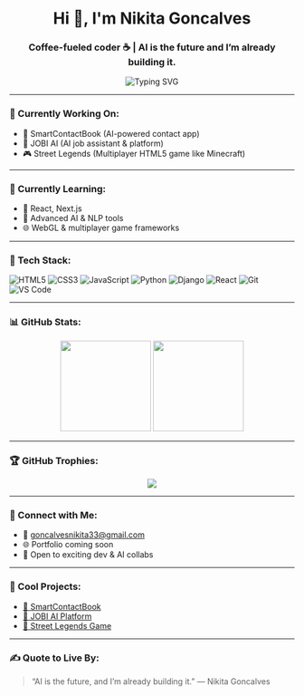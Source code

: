 
<h1 align="center">Hi 👋, I'm Nikita Goncalves</h1>
<h3 align="center">Coffee-fueled coder ☕ | AI is the future and I’m already building it.</h3>

<p align="center">
  <img src="https://readme-typing-svg.demolab.com?font=Fira+Code&weight=600&size=24&pause=1000&center=true&vCenter=true&width=435&lines=Full-Stack+Web+Developer;AI+App+Builder;Always+Learning+%F0%9F%9A%80;Let's+Code+the+Future" alt="Typing SVG" />
</p>

---

### 💼 Currently Working On:
- 🚀 SmartContactBook (AI-powered contact app)
- 🧠 JOBI AI (AI job assistant & platform)
- 🎮 Street Legends (Multiplayer HTML5 game like Minecraft)

---

### 🌱 Currently Learning:
- 🔧 React, Next.js
- 🧠 Advanced AI & NLP tools
- 🌐 WebGL & multiplayer game frameworks

---

### 🧰 Tech Stack:
![HTML5](https://img.shields.io/badge/-HTML5-E34F26?style=flat&logo=html5&logoColor=white)
![CSS3](https://img.shields.io/badge/-CSS3-1572B6?style=flat&logo=css3)
![JavaScript](https://img.shields.io/badge/-JavaScript-F7DF1E?style=flat&logo=javascript&logoColor=black)
![Python](https://img.shields.io/badge/-Python-3776AB?style=flat&logo=python&logoColor=white)
![Django](https://img.shields.io/badge/-Django-092E20?style=flat&logo=django)
![React](https://img.shields.io/badge/-React-20232A?style=flat&logo=react)
![Git](https://img.shields.io/badge/-Git-F05032?style=flat&logo=git)
![VS Code](https://img.shields.io/badge/-VS%20Code-007ACC?style=flat&logo=visual-studio-code)

---

### 📊 GitHub Stats:

<p align="center">
  <img src="https://github-readme-stats.vercel.app/api?username=goncalvesnikita33&show_icons=true&theme=tokyonight" height="160"/>
  <img src="https://github-readme-streak-stats.herokuapp.com/?user=goncalvesnikita33&theme=tokyonight" height="160"/>
</p>

---

### 🏆 GitHub Trophies:
<p align="center">
  <img src="https://github-profile-trophy.vercel.app/?username=goncalvesnikita33&theme=dracula&margin-w=10&row=2&column=3" />
</p>

---

### 🔗 Connect with Me:

- 📧 goncalvesnikita33@gmail.com  
- 🌐 Portfolio coming soon  
- 💼 Open to exciting dev & AI collabs

---

### 🚀 Cool Projects:
- [🔗 SmartContactBook](https://github.com/goncalvesnikita33/SmartContactBook)
- [🔗 JOBI AI Platform](https://github.com/goncalvesnikita33/JOBI-AI)
- [🔗 Street Legends Game](https://github.com/goncalvesnikita33/Street-Legends)

---

### ✍️ Quote to Live By:
> “AI is the future, and I’m already building it.” — Nikita Goncalves
